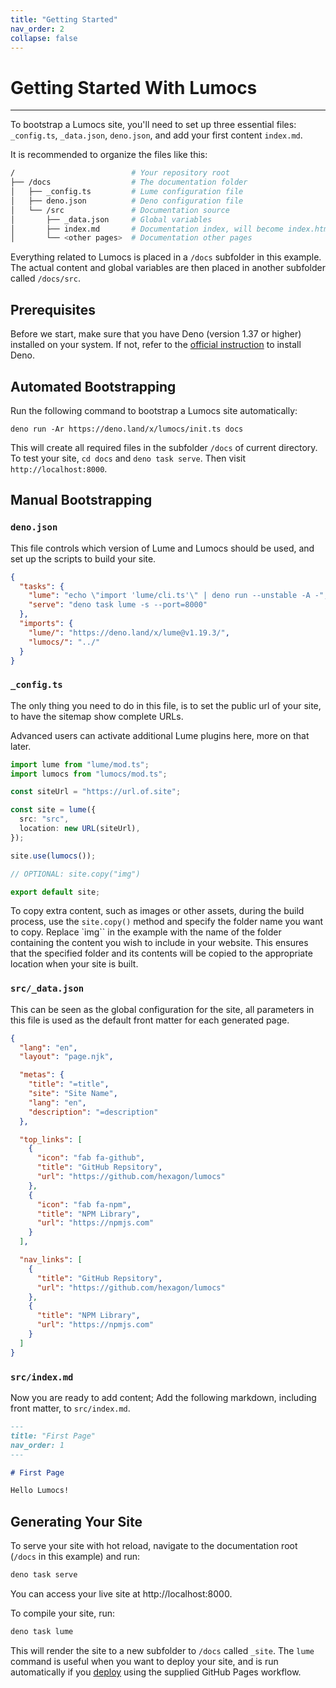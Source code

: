 ```yaml
---
title: "Getting Started"
nav_order: 2
collapse: false
---
```


# Getting Started With Lumocs

---

To bootstrap a Lumocs site, you'll need to set up three essential files:
`_config.ts`, `_data.json`, `deno.json`, and add your first content `index.md`.

It is recommended to organize the files like this:

```bash
/                          # Your repository root
├── /docs                  # The documentation folder
│   ├── _config.ts         # Lume configuration file
│   ├── deno.json          # Deno configuration file
│   └── /src               # Documentation source
│       ├── _data.json     # Global variables
│       ├── index.md       # Documentation index, will become index.html
│       └── <other pages>  # Documentation other pages
```

Everything related to Lumocs is placed in a `/docs` subfolder in this example.
The actual content and global variables are then placed in another subfolder
called `/docs/src`.

## Prerequisites

Before we start, make sure that you have Deno (version 1.37 or higher) installed
on your system. If not, refer to the [official instruction](https://docs.deno.com/runtime/manual/getting_started/installation) to install Deno.

## Automated Bootstrapping

Run the following command to bootstrap a Lumocs site automatically:

`deno run -Ar https://deno.land/x/lumocs/init.ts docs`

This will create all required files in the subfolder `/docs` of current
directory. To test your site, `cd docs` and `deno task serve`. Then visit
`http://localhost:8000`.

## Manual Bootstrapping

### `deno.json`

This file controls which version of Lume and Lumocs should be used, and set up
the scripts to build your site.

```json
{
  "tasks": {
    "lume": "echo \"import 'lume/cli.ts'\" | deno run --unstable -A -",
    "serve": "deno task lume -s --port=8000"
  },
  "imports": {
    "lume/": "https://deno.land/x/lume@v1.19.3/",
    "lumocs/": "../"
  }
}
```

### `_config.ts`

The only thing you need to do in this file, is to set the public url of your
site, to have the sitemap show complete URLs.

Advanced users can activate additional Lume plugins here, more on that later.

```typescript
import lume from "lume/mod.ts";
import lumocs from "lumocs/mod.ts";

const siteUrl = "https://url.of.site";

const site = lume({
  src: "src",
  location: new URL(siteUrl),
});

site.use(lumocs());

// OPTIONAL: site.copy("img")

export default site;
```

To copy extra content, such as images or other assets, during the build process,
use the `site.copy()` method and specify the folder name you want to copy.
Replace `img`` in the example with the name of the folder containing the content
you wish to include in your website. This ensures that the specified folder and
its contents will be copied to the appropriate location when your site is built.

### `src/_data.json`

This can be seen as the global configuration for the site, all parameters in
this file is used as the default front matter for each generated page.

```json
{
  "lang": "en",
  "layout": "page.njk",

  "metas": {
    "title": "=title",
    "site": "Site Name",
    "lang": "en",
    "description": "=description"
  },

  "top_links": [
    {
      "icon": "fab fa-github",
      "title": "GitHub Repsitory",
      "url": "https://github.com/hexagon/lumocs"
    },
    {
      "icon": "fab fa-npm",
      "title": "NPM Library",
      "url": "https://npmjs.com"
    }
  ],

  "nav_links": [
    {
      "title": "GitHub Repsitory",
      "url": "https://github.com/hexagon/lumocs"
    },
    {
      "title": "NPM Library",
      "url": "https://npmjs.com"
    }
  ]
}
```

### `src/index.md`

Now you are ready to add content; Add the following markdown, including front
matter, to `src/index.md`.

```markdown
---
title: "First Page"
nav_order: 1
---

# First Page

Hello Lumocs!
```

## Generating Your Site

To serve your site with hot reload, navigate to the documentation root (`/docs`
in this example) and run:

```bash
deno task serve
```

You can access your live site at http://localhost:8000.

To compile your site, run:

```bash
deno task lume
```

This will render the site to a new subfolder to `/docs` called `_site`. The
`lume` command is useful when you want to deploy your site, and is run
automatically if you [deploy](./deployment.md) using the supplied GitHub Pages
workflow.
